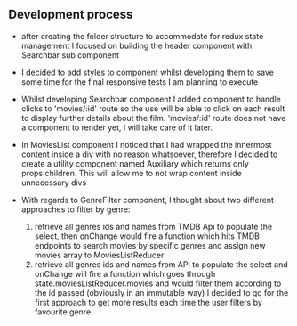 ## Development process

- after creating the folder structure to accommodate for redux state management I focused on building the header component with Searchbar sub component

- I decided to add styles to component whilst developing them to save some time for the final responsive tests I am planning to execute

- Whilst developing Searchbar component I added <Link> component to handle clicks to 'movies/:id' route so the use will be able to click on each result to display further details about the film. 'movies/:id' route does not have a component to render yet, I will take care of it later.

- In MoviesList component I noticed that I had wrapped the innermost content inside a div with no reason whatsoever, therefore I decided to create a utility component named Auxiliary which returns only props.children. This will allow me to not wrap content inside unnecessary divs

- With regards to GenreFilter component, I thought about two different approaches to filter by genre:
    1) retrieve all genres ids and names from TMDB Api to populate the select, then onChange would fire a function which hits TMDB endpoints to search movies by specific genres and assign new movies array to MoviesListReducer
    2) retrieve all genres ids and names from API to populate the select and onChange will fire a function which goes through state.moviesListReducer.movies and would filter them according to the id passed (obviously in an immutable way)
    I decided to go for the first approach to get more results each time the user filters by favourite genre.